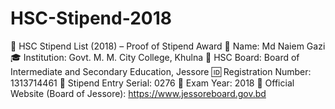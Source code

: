 # HSC-Stipend-2018
🧾 HSC Stipend List (2018) – Proof of Stipend Award
📌 Name: Md Naiem Gazi
🎓 Institution: Govt. M. M. City College, Khulna
📜 HSC Board: Board of Intermediate and Secondary Education, Jessore
🆔 Registration Number: 1313714461
🧾 Stipend Entry Serial: 0276
📅 Exam Year: 2018
🔗 Official Website (Board of Jessore): https://www.jessoreboard.gov.bd
